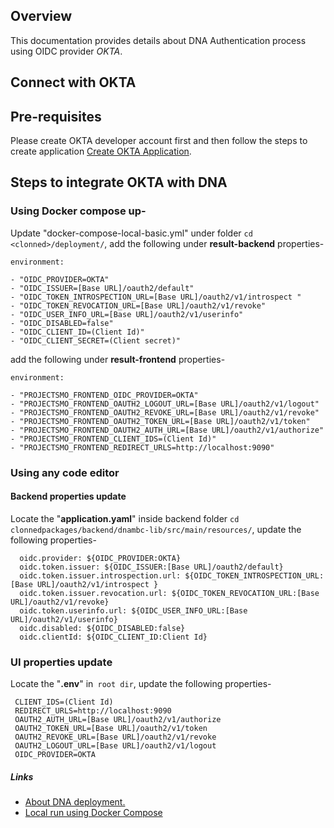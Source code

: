 ## Overview

This documentation provides details about DNA Authentication process using OIDC provider *OKTA*.

## Connect with OKTA

## Pre-requisites

Please create OKTA developer account first and then follow the steps to create application [Create OKTA Application](https://developer.okta.com/docs/guides/implement-grant-type/authcodepkce/main/#overview).

## Steps to integrate OKTA with DNA

### Using Docker compose up-

Update "docker-compose-local-basic.yml" under folder `cd <clonned>/deployment/`, add the following under **result-backend** properties-

```
environment:

- "OIDC_PROVIDER=OKTA"
- "OIDC_ISSUER=[Base URL]/oauth2/default"
- "OIDC_TOKEN_INTROSPECTION_URL=[Base URL]/oauth2/v1/introspect "
- "OIDC_TOKEN_REVOCATION_URL=[Base URL]/oauth2/v1/revoke"
- "OIDC_USER_INFO_URL=[Base URL]/oauth2/v1/userinfo"
- "OIDC_DISABLED=false"
- "OIDC_CLIENT_ID=(Client Id)"
- "OIDC_CLIENT_SECRET=(Client secret)"
```

add the following under **result-frontend** properties-

```
environment:

- "PROJECTSMO_FRONTEND_OIDC_PROVIDER=OKTA"
- "PROJECTSMO_FRONTEND_OAUTH2_LOGOUT_URL=[Base URL]/oauth2/v1/logout"
- "PROJECTSMO_FRONTEND_OAUTH2_REVOKE_URL=[Base URL]/oauth2/v1/revoke"
- "PROJECTSMO_FRONTEND_OAUTH2_TOKEN_URL=[Base URL]/oauth2/v1/token"
- "PROJECTSMO_FRONTEND_OAUTH2_AUTH_URL=[Base URL]/oauth2/v1/authorize"
- "PROJECTSMO_FRONTEND_CLIENT_IDS=(Client Id)"
- "PROJECTSMO_FRONTEND_REDIRECT_URLS=http://localhost:9090"
```

### Using any code editor

#### Backend properties update

Locate the "**application.yaml**" inside backend folder `cd clonnedpackages/backend/dnambc-lib/src/main/resources/`, update the following properties-

```
  oidc.provider: ${OIDC_PROVIDER:OKTA}
  oidc.token.issuer: ${OIDC_ISSUER:[Base URL]/oauth2/default} 
  oidc.token.issuer.introspection.url: ${OIDC_TOKEN_INTROSPECTION_URL:[Base URL]/oauth2/v1/introspect } 
  oidc.token.issuer.revocation.url: ${OIDC_TOKEN_REVOCATION_URL:[Base URL]/oauth2/v1/revoke}
  oidc.token.userinfo.url: ${OIDC_USER_INFO_URL:[Base URL]/oauth2/v1/userinfo}
  oidc.disabled: ${OIDC_DISABLED:false}
  oidc.clientId: ${OIDC_CLIENT_ID:Client Id}
```


### UI properties update

Locate the "**.env**" in` root dir`, update the following properties-

```
 CLIENT_IDS=(Client Id)
 REDIRECT_URLS=http://localhost:9090
 OAUTH2_AUTH_URL=[Base URL]/oauth2/v1/authorize
 OAUTH2_TOKEN_URL=[Base URL]/oauth2/v1/token
 OAUTH2_REVOKE_URL=[Base URL]/oauth2/v1/revoke
 OAUTH2_LOGOUT_URL=[Base URL]/oauth2/v1/logout
 OIDC_PROVIDER=OKTA
```

##### Links

* [About DNA deployment.](/README.md)
* [Local run using Docker Compose](./Install.md)
